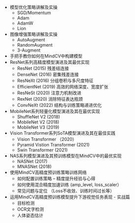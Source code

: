 
* 模型优化策略讲解及实操
    - SGD/Momentum
    - Adam
    - AdamW
    - Lion
* 图像增强策略讲解及实操
    - AutoAugment
    - RandomAugment
    - 3-Augment
* 手把手教你如何在MindCV中构建模型
* ResNet系列高精度模型演进及其最优实现
    - ResNet (2015) 残差结连接
    - DenseNet (2016) 密集残差连接
    - ResNeXt  (2016) 分组卷积与多尺度特征
    - EfficientNet (2019)  高效的网络深度、宽度扩张
    - ResNeSt  (2020)  注意力机制改进
    - RexNet   (2020) 消除特征表达瓶颈
    - ConvNeXt (2022)  结构与训练策略递进优化
* MobileNet系列轻量化模型演进及其在最优实现
    - ShuffleNet V2 (2018)
    - MobileNet V2 (2018)
    - MobileNet V3 (2019)
* Vision Transformer系列SoTA模型演进及其在最佳实践
    - Vision Transformer （2020）
    - Pyramid Vistion Transformer (2021)
    - Swin Transformer (2021)
* NAS系列模型演进及其预训练模型在MindCV中的最优实现
    - NASNet (2017)
    - MNASNet (2018)
* 使用MindCV高精度预训练策略训练网络
    - 如何配置训练策略 – 精度提升经验与心得
    - 如何使用混合精度加速训练 (amp_level, loss_scaler）
    - 常见问题与定位 （Loss不收敛、训练时间过长等）
* 运用MindCV高精度预训练模型提升下游视觉任务表现 - 实战篇
    - 目标检测
    - OCR文字检测
    - 人体姿态估计
